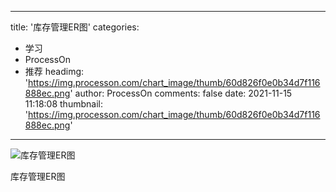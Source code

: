 
---
title: '库存管理ER图'
categories: 
 - 学习
 - ProcessOn
 - 推荐
headimg: 'https://img.processon.com/chart_image/thumb/60d826f0e0b34d7f116888ec.png'
author: ProcessOn
comments: false
date: 2021-11-15 11:18:08
thumbnail: 'https://img.processon.com/chart_image/thumb/60d826f0e0b34d7f116888ec.png'
---

<div>   
<img class="thumb" alt="库存管理ER图" src="https://img.processon.com/chart_image/thumb/60d826f0e0b34d7f116888ec.png" referrerpolicy="no-referrer">
<p>库存管理ER图</p>  
</div>
            